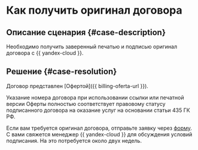 # Как получить оригинал договора


## Описание сценария {#case-description}

Необходимо получить заверенный печатью и подписью оригинал договора с {{ yandex-cloud }}.

## Решение {#case-resolution}

Договор представлен [Офертой]({{ billing-oferta-url }}).

Указание номера договора при использовании ссылки или печатной версии Оферты полностью соответствует правовому статусу подписанного договора на оказание услуг на основании статьи 435 ГК РФ.

Если вам требуется оригинал договора, отправьте заявку через [форму](https://yandex.cloud/ru/#contact-form). С вами свяжется менеджер {{ yandex-cloud }} для обсуждения условий подписания. На это потребуется около двух недель.
